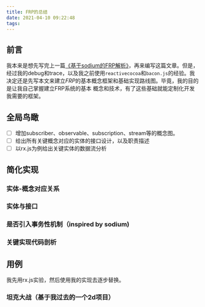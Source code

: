 ```yaml
---
title: FRP的总结
date: 2021-04-10 09:22:48
tags:
---
```


## 前言
我本来是想先写完上一篇[《基于sodium的FRP解析》](基于sodium的FRP解析.md)，再来编写这篇文章。但是，经过我的debug和trace，以及我之前使用`reactivecocoa`和`bacon.js`的经验。我决定还是先写本文来建立*FRP*的基本概念框架和基础实现路线图。毕竟，我的目的是让我自己掌握建立FRP系统的基本
概念和技术，有了这些基础就能定制化开发我需要的框架。


## 全局鸟瞰

- [ ] 增加subscriber、observable、subscription、stream等的概念图。
- [ ] 给出所有关键概念对应的实体的接口设计，以及职责描述
- [ ] 以rx.js为例给出关键实体的数据流分析

## 简化实现

### 实体-概念对应关系

### 实体与接口

### 是否引入事务性机制（inspired by sodium)

### 关键实现代码剖析

## 用例

我先用rx.js实验，然后使用我的实现去逐步替换。

### 坦克大战（基于我过去的一个2d项目）

